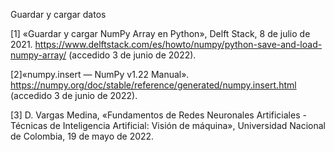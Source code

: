 
Guardar y cargar datos 

[1] «Guardar y cargar NumPy Array en Python», Delft Stack, 8 de julio de 2021. https://www.delftstack.com/es/howto/numpy/python-save-and-load-numpy-array/ (accedido 3 de junio de 2022).

[2]«numpy.insert — NumPy v1.22 Manual». https://numpy.org/doc/stable/reference/generated/numpy.insert.html (accedido 3 de junio de 2022).


[3] D. Vargas Medina, «Fundamentos de Redes Neuronales Artificiales - Técnicas de Inteligencia Artificial: Visión de máquina», Universidad Nacional de Colombia, 19 de mayo de 2022.